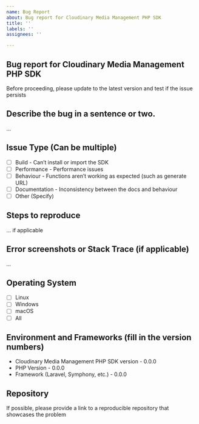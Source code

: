 ```yaml
---
name: Bug Report
about: Bug report for Cloudinary Media Management PHP SDK
title: ''
labels: ''
assignees: ''

---
```


## Bug report for Cloudinary Media Management PHP SDK
Before proceeding, please update to the latest version and test if the issue persists

## Describe the bug in a sentence or two.
…

## Issue Type (Can be multiple)
- [ ] Build - Can’t install or import the SDK
- [ ] Performance - Performance issues
- [ ] Behaviour - Functions aren’t working as expected (such as generate URL)
- [ ] Documentation - Inconsistency between the docs and behaviour
- [ ] Other (Specify)

## Steps to reproduce
… if applicable

## Error screenshots or Stack Trace (if applicable)
…

## Operating System
- [ ] Linux
- [ ] Windows
- [ ] macOS
- [ ] All

## Environment and Frameworks (fill in the version numbers)

- Cloudinary Media Management PHP SDK version - 0.0.0
- PHP Version - 0.0.0 
- Framework (Laravel, Symphony, etc.) - 0.0.0

## Repository

If possible, please provide a link to a reproducible repository that showcases the problem
